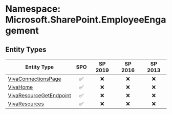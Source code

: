# Namespace: Microsoft.SharePoint.EmployeeEngagement

## Entity Types

Entity Type | SPO | SP 2019 | SP 2016 | SP 2013
----------|:---:|:-------:|:-------:|:-------:
[VivaConnectionsPage](./EntityTypes/VivaConnectionsPage.md) | ✅ | ❌ | ❌ | ❌
[VivaHome](./EntityTypes/VivaHome.md) | ✅ | ❌ | ❌ | ❌
[VivaResourceGetEndpoint](./EntityTypes/VivaResourceGetEndpoint.md) | ✅ | ❌ | ❌ | ❌
[VivaResources](./EntityTypes/VivaResources.md) | ✅ | ❌ | ❌ | ❌